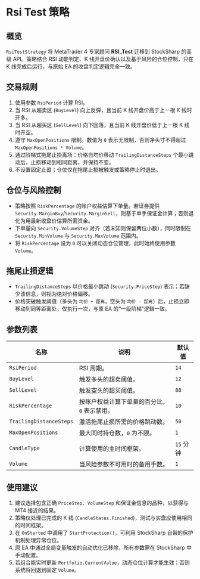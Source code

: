 # Rsi Test 策略

## 概览
`RsiTestStrategy` 将 MetaTrader 4 专家顾问 **RSI_Test** 迁移到 StockSharp 的高级 API。策略结合 RSI 动能判定、K 线开盘价确认以及基于风险的仓位控制，只在 K 线完成后运行，与原始 EA 的收盘判定逻辑完全一致。

## 交易规则
1. 使用参数 `RsiPeriod` 计算 RSI。
2. 当 RSI 从超卖区 (`BuyLevel`) 向上反弹，且当前 K 线开盘价高于上一根 K 线时开多。
3. 当 RSI 从超买区 (`SellLevel`) 向下回落，且当前 K 线开盘价低于上一根 K 线时开空。
4. 遵守 `MaxOpenPositions` 限制。数值为 `0` 表示无限制，否则净头寸不得超过 `MaxOpenPositions * Volume`。
5. 通过阶梯式拖尾止损离场：价格自均价移动 `TrailingDistanceSteps` 个最小跳动后，止损移动到相同距离，并保持不变。
6. 不设置固定止盈；仓位仅在拖尾止损被触发或策略停止时退出。

## 仓位与风险控制
* 策略按照 `RiskPercentage` 的账户权益估算下单量。若证券提供 `Security.MarginBuy`/`Security.MarginSell`，则基于单手保证金计算；否则退化为用最新收盘价估算所需资金。
* 下单量向 `Security.VolumeStep` 对齐（若未知则保留两位小数），同时限制在 `Security.MinVolume` 与 `Security.MaxVolume` 范围内。
* 将 `RiskPercentage` 设为 `0` 可以关闭动态仓位管理，此时始终使用参数 `Volume`。

## 拖尾止损逻辑
* `TrailingDistanceSteps` 以价格最小跳动 (`Security.PriceStep`) 表示；若缺少该信息，则视为绝对价格偏移。
* 价格突破触发阈值（多头为 `均价 + 距离`，空头为 `均价 - 距离`）后，止损立即移动到同等距离处，仅执行一次，与原 EA 的“一级阶梯”逻辑一致。

## 参数列表
| 名称 | 说明 | 默认值 |
| --- | --- | --- |
| `RsiPeriod` | RSI 周期。 | `14` |
| `BuyLevel` | 触发多头的超卖阈值。 | `12` |
| `SellLevel` | 触发空头的超买阈值。 | `88` |
| `RiskPercentage` | 按账户权益计算下单量的百分比，`0` 表示禁用。 | `10` |
| `TrailingDistanceSteps` | 激活拖尾止损所需的价格跳动数。 | `50` |
| `MaxOpenPositions` | 最大同时持仓数，`0` 为不限。 | `1` |
| `CandleType` | 计算使用的主时间框架。 | `15` 分钟 |
| `Volume` | 当风险参数不可用时的备用手数。 | `1` |

## 使用建议
1. 建议选择包含正确 `PriceStep`、`VolumeStep` 和保证金信息的品种，以获得与 MT4 接近的结果。
2. 策略仅处理已完成的 K 线 (`CandleStates.Finished`)，测试与实盘应使用相同的时间框架。
3. 在 `OnStarted` 中调用了 `StartProtection()`，可利用 StockSharp 自带的保护机制处理异常仓位。
4. 原 EA 中通过全局变量触发的自动优化已移除，所有参数需在 StockSharp 中手动配置。
5. 若组合能实时更新 `Portfolio.CurrentValue`，动态仓位计算才能生效；否则系统将回退到固定 `Volume`。
